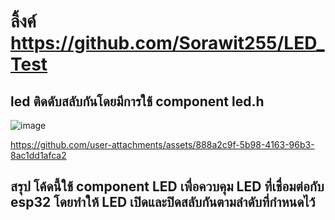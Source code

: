 # ลิ้งค์ https://github.com/Sorawit255/LED_Test

## led ติดดับสลับกันโดยมีการใช้ component led.h

![image](https://github.com/user-attachments/assets/f0554bab-e27c-415f-b885-a69686ca29e0)

https://github.com/user-attachments/assets/888a2c9f-5b98-4163-96b3-8ac1dd1afca2


## สรุป โค้ดนี้ใช้ component LED เพื่อควบคุม LED ที่เชื่อมต่อกับ esp32 โดยทำให้ LED เปิดและปิดสลับกันตามลำดับที่กำหนดไว้
